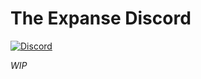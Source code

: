# The Expanse Discord

[![Discord](https://discordapp.com/api/guilds/288472445822959618/embed.png)](https://discord.gg/js6mUj5)

*WIP*
